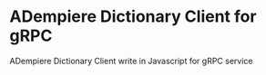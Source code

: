 # ADempiere Dictionary Client for gRPC
ADempiere Dictionary Client write in Javascript for gRPC service
